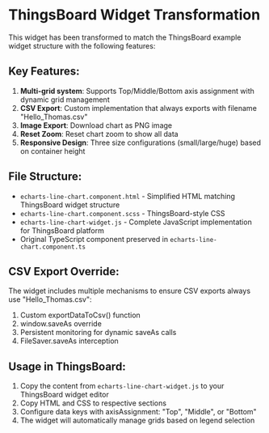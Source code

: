 # ThingsBoard Widget Transformation

This widget has been transformed to match the ThingsBoard example widget structure with the following features:

## Key Features:
1. **Multi-grid system**: Supports Top/Middle/Bottom axis assignment with dynamic grid management
2. **CSV Export**: Custom implementation that always exports with filename "Hello_Thomas.csv"
3. **Image Export**: Download chart as PNG image
4. **Reset Zoom**: Reset chart zoom to show all data
5. **Responsive Design**: Three size configurations (small/large/huge) based on container height

## File Structure:
- `echarts-line-chart.component.html` - Simplified HTML matching ThingsBoard widget structure
- `echarts-line-chart.component.scss` - ThingsBoard-style CSS
- `echarts-line-chart-widget.js` - Complete JavaScript implementation for ThingsBoard platform
- Original TypeScript component preserved in `echarts-line-chart.component.ts`

## CSV Export Override:
The widget includes multiple mechanisms to ensure CSV exports always use "Hello_Thomas.csv":
1. Custom exportDataToCsv() function
2. window.saveAs override
3. Persistent monitoring for dynamic saveAs calls
4. FileSaver.saveAs interception

## Usage in ThingsBoard:
1. Copy the content from `echarts-line-chart-widget.js` to your ThingsBoard widget editor
2. Copy HTML and CSS to respective sections
3. Configure data keys with axisAssignment: "Top", "Middle", or "Bottom"
4. The widget will automatically manage grids based on legend selection